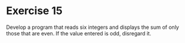 # Exercise 15

Develop a program that reads six integers and displays the sum of only those that are even. If the value entered is odd, disregard it.
